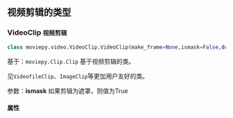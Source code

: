 ## 视频剪辑的类型
### VideoClip `视频剪辑`
> 
``` python
class moviepy.video.VideoClip.VideoClip(make_frame=None,ismask=False,duration=None,has_constant_size=True)
```
基于：`moviepy.Clip.Clip`
基于视频剪辑的类。

见`VideofileClip`、`ImageClip`等更加用户友好的类。

参数：**ismask** 如果剪辑为遮罩，则值为True

#### 属性

